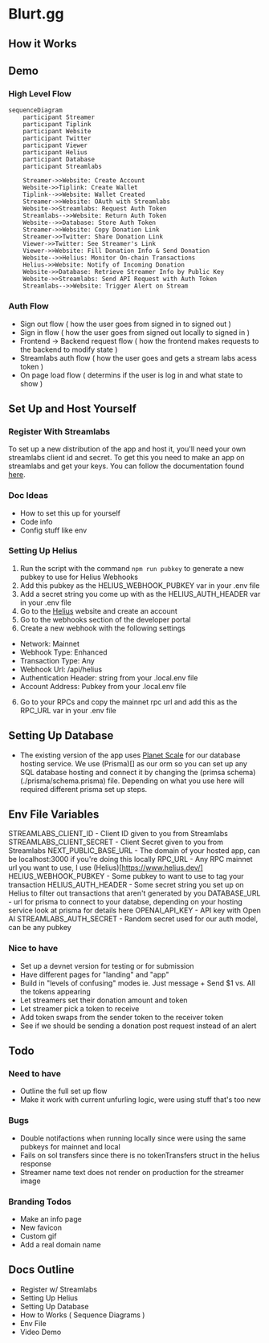 # Blurt.gg

## How it Works

## Demo

### High Level Flow

```mermaid
sequenceDiagram
    participant Streamer
    participant Tiplink
    participant Website
    participant Twitter
    participant Viewer
    participant Helius
    participant Database
    participant Streamlabs

    Streamer->>Website: Create Account
    Website->>Tiplink: Create Wallet
    Tiplink-->>Website: Wallet Created
    Streamer->>Website: OAuth with Streamlabs
    Website->>Streamlabs: Request Auth Token
    Streamlabs-->>Website: Return Auth Token
    Website-->>Database: Store Auth Token
    Streamer->>Website: Copy Donation Link
    Streamer->>Twitter: Share Donation Link
    Viewer->>Twitter: See Streamer's Link
    Viewer->>Website: Fill Donation Info & Send Donation
    Website-->>Helius: Monitor On-chain Transactions
    Helius->>Website: Notify of Incoming Donation
    Website->>Database: Retrieve Streamer Info by Public Key
    Website->>Streamlabs: Send API Request with Auth Token
    Streamlabs-->>Website: Trigger Alert on Stream
```

### Auth Flow

- Sign out flow ( how the user goes from signed in to signed out )
- Sign in flow ( how the user goes from signed out locally to signed in )
- Frontend -> Backend request flow ( how the frontend makes requests to the backend to modify state )
- Streamlabs auth flow ( how the user goes and gets a stream labs acess token )
- On page load flow ( determins if the user is log in and what state to show )

## Set Up and Host Yourself

### Register With Streamlabs

To set up a new distribution of the app and host it, you'll need your own streamlabs client id and secret. To get this you need to make an app on streamlabs and get your keys. You can follow the documentation found [here](https://dev.streamlabs.com/docs/getting-started).


### Doc Ideas
- How to set this up for yourself
- Code info
- Config stuff like env

### Setting Up Helius

1. Run the script with the command `npm run pubkey` to generate a new pubkey to use for Helius Webhooks
2. Add this pubkey as the HELIUS_WEBHOOK_PUBKEY var in your .env file
3. Add a secret string you come up with as the HELIUS_AUTH_HEADER var in your .env file
3. Go to the [Helius](https://www.helius.dev/) website and create an account
4. Go to the webhooks section of the developer portal
5. Create a new webhook with the following settings
- Network: Mainnet
- Webhook Type: Enhanced
- Transaction Type: Any
- Webhook Url: <url from ngrok>/api/helius
- Authentication Header: string from your .local.env file
- Account Address: Pubkey from your .local.env file
6. Go to your RPCs and copy the mainnet rpc url and add this as the RPC_URL var in your .env file

## Setting Up Database
- The existing version of the app uses [Planet Scale](https://planetscale.com/) for our database hosting service. We use (Prisma)[] as our orm so you can set up any SQL database hosting and connect it by changing the (primsa schema)(./prisma/schema.prisma) file. Depending on what you use here will required different prisma set up steps.

## Env File Variables

STREAMLABS_CLIENT_ID - Client ID given to you from Streamlabs
STREAMLABS_CLIENT_SECRET - Client Secret given to you from Streamlabs
NEXT_PUBLIC_BASE_URL - The domain of your hosted app, can be localhost:3000 if you're doing this locally
RPC_URL - Any RPC mainnet url you want to use, I use (Helius)[https://www.helius.dev/]
HELIUS_WEBHOOK_PUBKEY - Some pubkey to want to use to tag your transaction
HELIUS_AUTH_HEADER - Some secret string you set up on Helius to filter out transactions that aren't generated by you
DATABASE_URL - url for prisma to connect to your databse, depending on your hosting service look at prisma for details here
OPENAI_API_KEY - API key with Open AI
STREAMLABS_AUTH_SECRET - Random secret used for our auth model, can be any pubkey

### Nice to have
- Set up a devnet version for testing or for submission
- Have different pages for "landing" and "app"
- Build in "levels of confusing" modes ie. Just message + Send $1 vs.  All the tokens appearing
- Let streamers set their donation amount and token
- Let streamer pick a token to receive
- Add token swaps from the sender token to the receiver token
- See if we should be sending a donation post request instead of an alert


## Todo

### Need to have
- Outline the full set up flow
- Make it work with current unfurling logic, were using stuff that's too new


### Bugs
- Double notifactions when running locally since were using the same pubkeys for mainnet and local
- Fails on sol transfers since there is no tokenTransfers struct in the helius response
- Streamer name text does not render on production for the streamer image

### Branding Todos
- Make an info page
- New favicon
- Custom gif
- Add a real domain name

## Docs Outline
- Register w/ Streamlabs
- Setting Up Helius
- Setting Up Database
- How to Works ( Sequence Diagrams )
- Env File
- Video Demo


